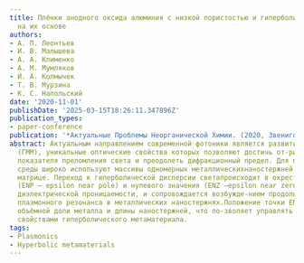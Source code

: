 ```yaml
---
title: Плёнки анодного оксида алюминия с низкой пористостью и гиперболические метаматериалы
  на их основе
authors:
- А. П. Леонтьев
- И. В. Малышева
- А. А. Клименко
- А. М. Мумляков
- И. А. Колмычек
- Т. В. Мурзина
- К. С. Напольский
date: '2020-11-01'
publishDate: '2025-03-15T18:26:11.347896Z'
publication_types:
- paper-conference
publication: '*Актуальные Проблемы Неорганической Химии. (2020, Звенигород, Тезисы)*'
abstract: Актуальным направлением современной фотоники является развитие гиперболическихметаматериалов
  (ГММ), уникальные оптические свойства которых позволяют достичь от-рицательного
  показателя преломления света и преодолеть дифракционный предел. Для по-лучения гиперболической
  среды широко используют массивы одномерных металлическихнаностержней в диэлектрической
  матрице. Переход к гиперболической дисперсии светапроисходит в окрестности полюса
  (ENP – epsilon near pole) и нулевого значения (ENZ –epsilon near zero) компонент
  диэлектрической проницаемости, и сопровождается возбужде-нием продольного и поперечного
  плазмонного резонанса в металлических наностержнях.Положение точки ENZ зависит от
  объёмной доли металла и длины наностержней, что по-зволяет управлять оптическими
  свойствами гиперболического метаматериала.
tags:
- Plasmonics
- Hyperbolic metamaterials
---
```

